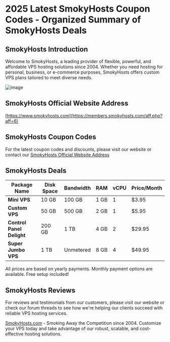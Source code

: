 # 2025 Latest SmokyHosts Coupon Codes - Organized Summary of SmokyHosts Deals

## SmokyHosts Introduction
Welcome to SmokyHosts, a leading provider of flexible, powerful, and affordable VPS hosting solutions since 2004. Whether you need hosting for personal, business, or e-commerce purposes, SmokyHosts offers custom VPS plans tailored to meet diverse needs.

![image](https://github.com/dxmartin73/SmokyHosts/assets/167613209/45cfd3e9-f7eb-475d-a8ea-3233e473922e)

## SmokyHosts Official Website Address
[https://www.smokyhosts.com](https://members.smokyhosts.com/aff.php?aff=6)

## SmokyHosts Coupon Codes
For the latest coupon codes and discounts, please visit our website or contact our [ SmokyHosts Official Website Address](https://members.smokyhosts.com/aff.php?aff=6)

## SmokyHosts Deals

| Package Name       | Disk Space  | Bandwidth      | RAM   | vCPU | Price/Month |
|--------------------|-------------|----------------|-------|------|-------------|
| **Mini VPS**       | 10 GB       | 100 GB         | 1 GB  | 1    | $3.95       |
| **Custom VPS**     | 50 GB       | 500 GB         | 2 GB  | 1    | $5.95       |
| **Control Panel Delight** | 200 GB | 1 TB          | 4 GB  | 2    | $29.95      |
| **Super Jumbo VPS**| 1 TB        | Unmetered      | 8 GB  | 4    | $49.95      |

All prices are based on yearly payments. Monthly payment options are available. Free setup included!

## SmokyHosts Reviews
For reviews and testimonials from our customers, please visit our website or check our forum threads to see how we're helping our clients succeed with reliable VPS hosting services.

[ SmokyHosts.com](https://members.smokyhosts.com/aff.php?aff=6)  - Smoking Away the Competition since 2004. Customize your VPS today and take advantage of our robust, scalable, and cost-effective hosting solutions.
